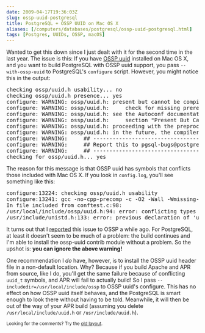 ```yaml
--- 
date: 2009-04-17T19:36:03Z
slug: ossp-uuid-postgresql
title: PostgreSQL + OSSP UUID on Mac OS X
aliases: [/computers/databases/postgresql/ossp-uuid-postgresql.html]
tags: [Postgres, UUIDs, OSSP, macOS]
---
```


<p>Wanted to get this down since I just dealt with it for the second time in
the last year. The issue is this: If you
have <a href="http://www.ossp.org/pkg/lib/uuid/">OSSP uuid</a> installed on Mac
OS X, and you want to build PostgreSQL with OSSP uuid support, you pass
<code>--with-ossp-uuid</code> to PostgreSQL's <code>configure</code> script.
However, you might notice this in the output:</p>

<pre>
checking ossp/uuid.h usability... no
checking ossp/uuid.h presence... yes
configure: WARNING: ossp/uuid.h: present but cannot be compiled
configure: WARNING: ossp/uuid.h:     check for missing prerequisite headers?
configure: WARNING: ossp/uuid.h: see the Autoconf documentation
configure: WARNING: ossp/uuid.h:     section &quot;Present But Cannot Be Compiled&quot;
configure: WARNING: ossp/uuid.h: proceeding with the preprocessor&#x0027;s result
configure: WARNING: ossp/uuid.h: in the future, the compiler will take precedence
configure: WARNING:     ## ---------------------------------------- ##
configure: WARNING:     ## Report this to pgsql-bugs@postgresql.org ##
configure: WARNING:     ## ---------------------------------------- ##
checking for ossp/uuid.h... yes
</pre>

<p>The reason for this message is that OSSP uuid has symbols that conflicts
those included with Mac OS X. If you look in <code>config.log</code>, you'll
see something like this:</p>

<pre>
configure:13224: checking ossp/uuid.h usability
configure:13241: gcc -no-cpp-precomp -c -O2 -Wall -Wmissing-prototypes -Wpointer-arith -Wdeclaration-after-statement -Wendif-labels -fno-strict-aliasing -fwrapv  -I/usr/local/include/libxml2  -I/usr/local/include conftest.c &gt;&amp;5
In file included from conftest.c:98:
/usr/local/include/ossp/uuid.h:94: error: conflicting types for &#x0027;uuid_t&#x0027;
/usr/include/unistd.h:133: error: previous declaration of &#x0027;uuid_t&#x0027; was here
</pre>

<p>It turns out that I <a href="http://cvs.ossp.org/tktview?tn=164"
title="OSSP Ticket 164: Header doesn't work if &lt;unistd.h&gt; is included
first">reported</a> this issue to OSSP a while ago. For PostgreSQL, at least
it doesn't seem to be much of a problem: the build continues and I'm able to
install the ossp-uuid contrib module without a problem. So the upshot is:
<strong>you can ignore the above warning!</strong></p>

<p>One recommendation I <em>do</em> have, however, is to install the OSSP uuid
header file in a non-default location. Why? Because if you build Apache and APR
from source, like I do, you'll get the same failure because of conflicting
<code>uuid_t</code> symbols, and APR will fail to actually build! So I pass
<code>--includedir=/usr/local/include/ossp</code> to OSSP uuid's configure.
This has no effect on how OSSP uuid itself behaves, and the PostgreSQL is
smart enough to look there without having to be told. Meanwhile, it will then
be out of the way of your APR build (assuming you
delete <code>/usr/local/include/uuid.h</code>
or <code>/usr/include/uuid.h</code>).</p>

<p class="past"><small>Looking for the comments? Try the <a rel="nofollow" href="//past.justatheory.com/computers/databases/postgresql/ossp-uuid-postgresql.html">old layout</a>.</small></p>


